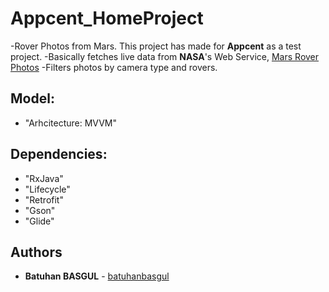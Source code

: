 # Appcent_HomeProject

-Rover Photos from Mars. This project has made for **Appcent** as a test project.
-Basically fetches live data from **NASA**'s Web Service, [Mars Rover Photos](https://api.nasa.gov/index.html#browseAPI)
-Filters photos by camera type and rovers.


## Model:
* "Arhcitecture: MVVM"

## Dependencies:

* "RxJava"
* "Lifecycle"
* "Retrofit"
* "Gson"
* "Glide"


## Authors
* **Batuhan BASGUL** - [batuhanbasgul](https://github.com/batuhanbasgul?tab=repositories)
